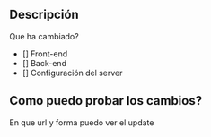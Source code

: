 ## Descripción
Que ha cambiado?

- [] Front-end
- [] Back-end
- [] Configuración del server

## Como puedo probar los cambios?
En que url y forma puedo ver el update
